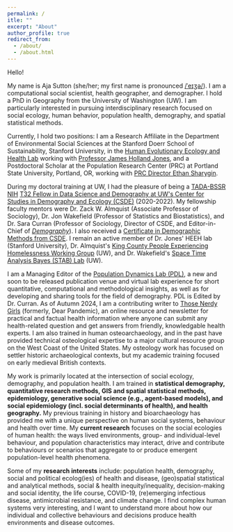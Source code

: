 ```yaml
---
permalink: /
itle: ""
excerpt: "About"
author_profile: true
redirect_from: 
  - /about/
  - /about.html
---
```


Hello! 


My name is Aja Sutton (she/her; my first name is pronounced [/ˈeɪʒə/](https://upload.wikimedia.org/wikipedia/commons/2/2e/En-us-Asia.ogg)). I am a computational social scientist, health geographer, and demographer. I hold a PhD in Geography from the University of Washington (UW). I am particularly interested in pursuing interdisciplinary research focused on social ecology, human behavior, population health, demography, and spatial statistical methods.


Currently, I hold two positions: I am a Research Affiliate in the Department of Environmental Social Sciences at the Stanford Doerr School of Sustainability, Stanford University, in the [Human Evolutionary Ecology and Health Lab](https://heeh.stanford.edu/) working with [Professor James Holland Jones](https://heeh.stanford.edu/about/james-holland-jones), and a Postdoctoral Scholar at the Population Research Center (PRC) at Portland State University, Portland, OR, working with [PRC Director Ethan Sharygin](https://www.pdx.edu/profile/ethan-sharygin-0#:~:text=Ethan%20Sharygin%20is%20the%20Director,with%20the%20U.S.%20Census%20Bureau.).

During my doctoral training at UW, I had the pleasure of being a [TADA-BSSR NIH](https://obssr.od.nih.gov/news-and-events/news/director-voice/obssr-launches-training-advanced-data-and-analytics-behavioral) [T32 Fellow in Data Science and Demography at UW's Center for Studies in Demography and Ecology (CSDE)](https://csde.washington.edu/training/fellowship-funding/data-science-demography-population-health-training/) (2020-2022). My fellowship faculty mentors were Dr. Zack W. Almquist (Associate Professor of Sociology), Dr. Jon Wakefield (Professor of Statistics and Biostatistics), and Dr. Sara Curran (Professor of Sociology, Director of CSDE, and Editor-in-Chief of [*Demography*](https://read.dukeupress.edu/demography)). I also received a [Certificate in Demographic Methods from CSDE](https://csde.washington.edu/training/demographic-certificate/). I remain an active member of Dr. Jones' HEEH lab (Stanford University), Dr. Almquist's [King County People Experiencing Homelessness Working Group](https://ssdalab.github.io/kcpehworkinggroup/) (UW), and Dr. Wakefield's [Space Time Analysis Bayes (STAB) Lab](https://alanamcgovern.github.io/stablab/) (UW).


I am a Managing Editor of the [Population Dynamics Lab (PDL)](https://population-dynamics-lab.csde.washington.edu/), a new and soon to be released publication venue and virtual lab experience for short quantitative, computational and methodological insights, as well as for developing and sharing tools for the field of demography. PDL is Edited by Dr. Curran. As of Autumn 2024, I am a contributing writer to [Those Nerdy Girls](https://thosenerdygirls.org/) (formerly, Dear Pandemic), an online resource and newsletter for practical and factual health information where anyone can submit any health-related question and get answers from friendly, knowledgable health experts. I am also trained in human osteoarchaeology, and in the past have provided technical osteological expertise to a major cultural resource group on the West Coast of the United States. My osteology work has focused on settler historic archaeological contexts, but my academic training focused on early medieval British contexts.


My work is primarily located at the intersection of social ecology, demography, and population health. I am trained in **statistical demography, quantitative research methods, GIS and spatial statistical methods, epidemiology, generative social science (e.g., agent-based models), and social epidemiology (incl. social determinants of health), and health geography.** My previous training in history and bioarchaeology has provided me with a unique perspective on human social systems, behaviour and health over time. My **current research** focuses on the social ecologies of human health: the ways lived environments, group- and individual-level behaviour, and population characteristics may interact, drive and contribute to behaviours or scenarios that aggregate to or produce emergent population-level health phenomena. 


Some of my **research interests** include: population health, demography, social and political ecolog(ies) of health and disease, (geo)spatial statistical and analytical methods, social & health inequity/inequality, decision-making and social identity, the life course, COVID-19, (re)emerging infectious disease, antimicrobial resistance, and climate change. I find complex human systems very interesting, and I want to understand more about how our individual and collective behaviours and decisions produce health environments and disease outcomes.

